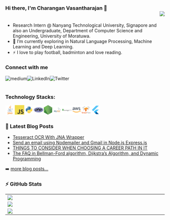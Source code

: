 ### Hi there, I'm Charangan Vasantharajan 👋 <div align = 'right'>![](https://komarev.com/ghpvc/?username=chaarangan&color=yellow)</div>

<!--
**charangan/charangan** is a ✨ _special_ ✨ repository because its `README.md` (this file) appears on your GitHub profile.-->

- Research Intern @ Nanyang Technological University, Signapore and also an Undergraduate, Department of Computer Science and Engineering, University of Moratuwa.
- 🌱 I’m currently exploring in Natural Language Processing, Machine Learning and Deep Learning.
-  ⚡ I love to play football, badminton and love reading.

### Connect with me
[<img align="left" alt="medium" src="https://img.shields.io/badge/medium-%2312100E.svg?&style=for-the-badge&logo=medium&logoColor=white" />][blog]
[<img align="left" alt="LinkedIn" src="https://img.shields.io/badge/linkedin-%230077B5.svg?&style=for-the-badge&logo=linkedin&logoColor=white" />][linkedin]
[<img align="left" alt="Twitter" src="https://img.shields.io/badge/twitter-1DA1F2?style=for-the-badge&logo=twitter&logoColor=white" />][twitter]
<br />
<br />

### Technology Stacks:
[<img align="left" alt="Java" width="30px" src="https://raw.githubusercontent.com/github/explore/80688e429a7d4ef2fca1e82350fe8e3517d3494d/topics/java/java.png" />][blog]
[<img align="left" alt="Javascript" width="30px" src="https://raw.githubusercontent.com/github/explore/80688e429a7d4ef2fca1e82350fe8e3517d3494d/topics/javascript/javascript.png" />][blog]
[<img align="left" alt="Python" width="30px" src="https://raw.githubusercontent.com/github/explore/80688e429a7d4ef2fca1e82350fe8e3517d3494d/topics/python/python.png" />][blog]
[<img align="left" alt="PHP" width="30px" src="https://raw.githubusercontent.com/github/explore/80688e429a7d4ef2fca1e82350fe8e3517d3494d/topics/php/php.png" />][blog]
[<img align="left" alt="NodeJs" width="30px" src="https://raw.githubusercontent.com/github/explore/80688e429a7d4ef2fca1e82350fe8e3517d3494d/topics/nodejs/nodejs.png" />][blog]
[<img align="left" alt="MySql" width="30px" src="https://raw.githubusercontent.com/github/explore/80688e429a7d4ef2fca1e82350fe8e3517d3494d/topics/mysql/mysql.png" />][blog]
[<img align="left" alt="MongoDB" width="30px" src="https://raw.githubusercontent.com/github/explore/80688e429a7d4ef2fca1e82350fe8e3517d3494d/topics/mongodb/mongodb.png" />][blog]
[<img align="left" alt="AWS" width="30px" src="https://raw.githubusercontent.com/github/explore/fbceb94436312b6dacde68d122a5b9c7d11f9524/topics/aws/aws.png" />][blog]
[<img align="left" alt="TensorFlow" width="30px" src="https://raw.githubusercontent.com/github/explore/80688e429a7d4ef2fca1e82350fe8e3517d3494d/topics/tensorflow/tensorflow.png" />][blog]
[<img align="left" alt="Flutter" width="30px" src="https://raw.githubusercontent.com/github/explore/80688e429a7d4ef2fca1e82350fe8e3517d3494d/topics/flutter/flutter.png" />][blog]

<br />
<br />

### 📕 Latest Blog Posts

<!-- BLOG-POST-LIST:START -->
- [Tesseract OCR With JNA Wrapper](https://medium.com/swlh/tesseract-ocr-with-java-jna-8b046dafcc85)
- [Send an email using Nodemailer and Gmail in Node.js Express.js](https://charangan.medium.com/send-an-email-using-nodemailer-and-gmail-in-node-js-express-js-34523d5e0aa4)
- [THINGS TO CONSIDER WHEN CHOOSING A CAREER PATH IN IT](https://charangan.medium.com/things-to-consider-when-choosing-a-career-path-in-it-d82b6ad9b3c7)
- [The FAQ in Bellman-Ford algorithm, Dijkstra’s Algorithm, and Dynamic Programming
](https://charangan.medium.com/the-faq-in-bellman-ford-algorithm-dijkstras-algorithm-and-dynamic-programming-a1c5f4734524)
<!-- BLOG-POST-LIST:END -->

➡️ [more blog posts...](https://charangan.medium.com/)

### :zap: GitHub Stats

<center>
  <table>
    <tr>
        <td><img width="400px" align="left" src="https://github-readme-stats.ereshzealous.vercel.app/api/top-langs/?username=chaarangan&hide=html&layout=compact&theme=buefy" /></td>
        <td><img width="495px" align="left" src="https://github-readme-stats.ereshzealous.vercel.app/api?username=chaarangan&hide=html&layout=compact&theme=buefy"/></td>
    </tr> 
    <tr>
        <td><img width="600px" align="left" src="https://github-readme-streak-stats.herokuapp.com/?user=chaarangan" /></td>
    </tr> 
    <tr>
        <td><img width="600px" align="left" src="https://github-profile-trophy.vercel.app/?username=chaarangan" /></td>
    </tr> 
  </table>
</center>


[blog]: https://charangan.medium.com/
[linkedin]: https://www.linkedin.com/in/charangan/
[twitter]: https://twitter.com/Chaarangan/
